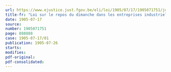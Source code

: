 ```yaml
---
url: https://www.ejustice.just.fgov.be/eli/loi/1905/07/17/1905071751/justel
title-fr: "Loi sur le repos du dimanche dans les entreprises industrielles et commerciales"
date: 1905-07-17
source:
number: 1905071751
page: 888888
case: 1905-07-17/01
publication: 1905-07-26
starts:
modifies:
pdf-original:
pdf-consolidated:
---
```



